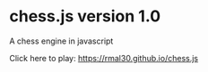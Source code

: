 # chess.js version 1.0
A chess engine in javascript

Click here to play: https://rmal30.github.io/chess.js
